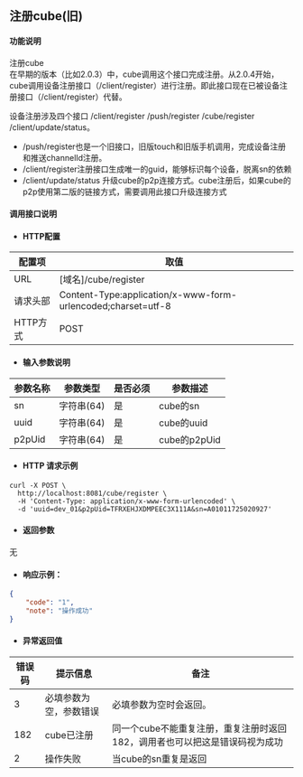## 注册cube\(旧\)

#### 功能说明

注册cube  
在早期的版本（比如2.0.3）中，cube调用这个接口完成注册。从2.0.4开始，cube调用设备注册接口（/client/register）进行注册。即此接口现在已被设备注册接口（/client/register）代替。

设备注册涉及四个接口 /client/register /push/register /cube/register /client/update/status。

* /push/register也是一个旧接口，旧版touch和旧版手机调用，完成设备注册和推送channelId注册。
* /client/register注册接口生成唯一的guid，能够标识每个设备，脱离sn的依赖
* /client/update/status 升级cube的p2p连接方式。cube注册后，如果cube的p2p使用第二版的链接方式，需要调用此接口升级连接方式

#### 调用接口说明

* #### HTTP配置

| 配置项 | 取值 |
| --- | --- |
| URL | \[域名\]/cube/register |
| 请求头部 | Content-Type:application/x-www-form-urlencoded;charset=utf-8 |
| HTTP方式 | POST |

* #### 输入参数说明

| 参数名称 | 参数类型 | 是否必须 | 参数描述 |
| --- | --- | --- | --- |
| sn | 字符串\(64\) | 是 | cube的sn |
| uuid | 字符串\(64\) | 是 | cube的uuid |
| p2pUid | 字符串\(64\) | 是 | cube的p2pUid |

* #### HTTP 请求示例

```
curl -X POST \
  http://localhost:8081/cube/register \
  -H 'Content-Type: application/x-www-form-urlencoded' \
  -d 'uuid=dev_01&p2pUid=TFRXEHJXDMPEEC3X111A&sn=A01011725020927'
```

* #### 返回参数

无

* #### 响应示例：

```json
{
    "code": "1",
    "note": "操作成功"
}
```

* #### 异常返回值

| 错误码 | 提示信息 | 备注 |
| --- | --- | --- |
| 3 | 必填参数为空，参数错误 | 必填参数为空时会返回。 |
| 182 | cube已注册 | 同一个cube不能重复注册，重复注册时返回182，调用者也可以把这是错误码视为成功 |
| 2 | 操作失败 | 当cube的sn重复是返回 |



